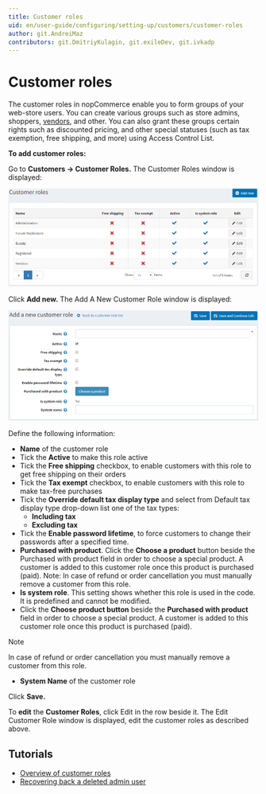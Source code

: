 ```yaml
---
title: Customer roles
uid: en/user-guide/configuring/setting-up/customers/customer-roles
author: git.AndreiMaz
contributors: git.DmitriyKulagin, git.exileDev, git.ivkadp
---
```


# Customer roles

The customer roles in nopCommerce enable you to form groups of your web-store users. You can create various groups such as store admins, shoppers, [vendors](xref:en/user-guide/configuring/setting-up/customers/vendors/index), and other. You can also grant these groups certain rights such as discounted pricing, and other special statuses (such as tax exemption, free shipping, and more) using Access Control List.

**To add customer roles:**

Go to **Customers → Customer Roles.** The Customer Roles window is displayed:

![customerroles](_static/customer-roles/customerroles1.png)

Click **Add new.** The Add A New Customer Role window is displayed:

![addcustomerrole](_static/customer-roles/customerroles2.png)

Define the following information:

* **Name** of the customer role
* Tick the **Active** to make this role active
* Tick the **Free shipping** checkbox, to enable customers with this role to get free shipping on their orders
* Tick the **Tax exempt** checkbox, to enable customers with this role to make tax-free purchases
* Tick the **Override default tax display type** and select from Default tax display type drop-down list one of the tax types:
  * **Including tax**
  * **Excluding tax**
* Tick the **Enable password lifetime**, to force customers to change their passwords after a specified time.
* **Purchased with product**. Click the **Choose a product** button beside the Purchased with product field in order to choose a special product. A customer is added to this customer role once this product is purchased (paid). Note: In case of refund or order cancellation you must manually remove a customer from this role.
* **Is system role**. This setting shows whether this role is used in the code. It is predefined and cannot be modified.
* Click the **Choose product button** beside the **Purchased with product** field in order to choose a special product. A customer is added to this customer role once this product is purchased (paid).

> [!NOTE]
> In case of refund or order cancellation you must manually remove a customer from this role.

* **System Name** of the customer role

Click **Save.**

 To **edit** the **Customer Roles**, click Edit in the row beside it. The Edit Customer Role window is displayed, edit the customer roles as described above.

## Tutorials

* [Overview of customer roles](https://www.youtube.com/watch?v=3vdIDNIYFIQ)
* [Recovering back a deleted admin user](https://www.youtube.com/watch?v=D45WkrbaA38)
